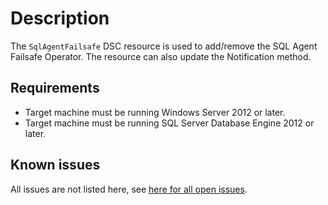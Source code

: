# Description

The `SqlAgentFailsafe` DSC resource is used to add/remove the SQL Agent
Failsafe Operator. The resource can also update the Notification method.

## Requirements

* Target machine must be running Windows Server 2012 or later.
* Target machine must be running SQL Server Database Engine 2012 or later.

## Known issues

All issues are not listed here, see [here for all open issues](https://github.com/dsccommunity/SqlServerCustomDsc/issues?q=is%3Aissue+is%3Aopen+in%3Atitle+SqlAgentFailsafe).
